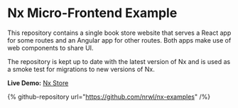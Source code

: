 # Nx Micro-Frontend Example

This repository contains a single book store website that serves a React app for some routes and an Angular app for other routes. Both apps make use of web components to share UI.

The repository is kept up to date with the latest version of Nx and is used as a smoke test for migrations to new versions of Nx.

**Live Demo:** [Nx Store](https://nrwl-nx-examples-cart.netlify.app/cart)

{% github-repository url="https://github.com/nrwl/nx-examples" /%}

